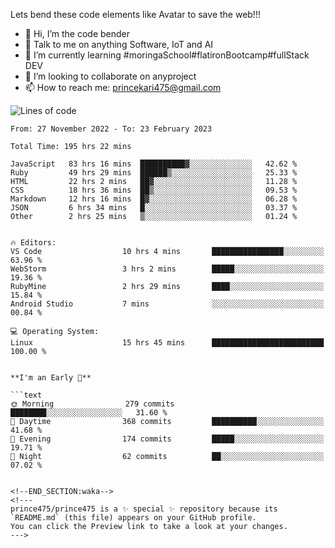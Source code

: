 Lets bend these code elements like Avatar to save the web!!!
- 👋 Hi, I’m the code bender
- 👀 Talk to me on anything Software, IoT and AI
- 🌱 I’m currently learning #moringaSchool#flatironBootcamp#fullStack DEV
- 💞️ I’m looking to collaborate on anyproject
- 📫 How to reach me: princekari475@gmail.com



<!--START_SECTION:waka-->
![Lines of code](https://img.shields.io/badge/From%20Hello%20World%20I%27ve%20Written-2.6%20million%20lines%20of%20code-blue)

```text
From: 27 November 2022 - To: 23 February 2023

Total Time: 195 hrs 22 mins

JavaScript   83 hrs 16 mins  ██████████▓░░░░░░░░░░░░░░   42.62 %
Ruby         49 hrs 29 mins  ██████▒░░░░░░░░░░░░░░░░░░   25.33 %
HTML         22 hrs 2 mins   ██▓░░░░░░░░░░░░░░░░░░░░░░   11.28 %
CSS          18 hrs 36 mins  ██▒░░░░░░░░░░░░░░░░░░░░░░   09.53 %
Markdown     12 hrs 16 mins  █▓░░░░░░░░░░░░░░░░░░░░░░░   06.28 %
JSON         6 hrs 34 mins   █░░░░░░░░░░░░░░░░░░░░░░░░   03.37 %
Other        2 hrs 25 mins   ▒░░░░░░░░░░░░░░░░░░░░░░░░   01.24 %


🔥 Editors: 
VS Code                  10 hrs 4 mins       ████████████████░░░░░░░░░   63.96 % 
WebStorm                 3 hrs 2 mins        █████░░░░░░░░░░░░░░░░░░░░   19.36 % 
RubyMine                 2 hrs 29 mins       ████░░░░░░░░░░░░░░░░░░░░░   15.84 % 
Android Studio           7 mins              ░░░░░░░░░░░░░░░░░░░░░░░░░   00.84 % 

💻 Operating System: 
Linux                    15 hrs 45 mins      █████████████████████████   100.00 % 


**I'm an Early 🐤** 

```text
🌞 Morning                279 commits         ████████░░░░░░░░░░░░░░░░░   31.60 % 
🌆 Daytime                368 commits         ██████████░░░░░░░░░░░░░░░   41.68 % 
🌃 Evening                174 commits         █████░░░░░░░░░░░░░░░░░░░░   19.71 % 
🌙 Night                  62 commits          ██░░░░░░░░░░░░░░░░░░░░░░░   07.02 % 
```




```

<!--END_SECTION:waka-->
<!---
prince475/prince475 is a ✨ special ✨ repository because its `README.md` (this file) appears on your GitHub profile.
You can click the Preview link to take a look at your changes.
--->

